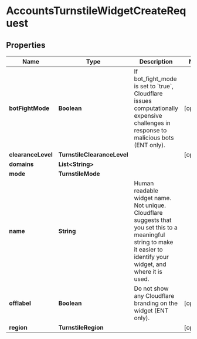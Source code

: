 

# AccountsTurnstileWidgetCreateRequest


## Properties

| Name | Type | Description | Notes |
|------------ | ------------- | ------------- | -------------|
|**botFightMode** | **Boolean** | If bot_fight_mode is set to &#x60;true&#x60;, Cloudflare issues computationally expensive challenges in response to malicious bots (ENT only).  |  [optional] |
|**clearanceLevel** | **TurnstileClearanceLevel** |  |  [optional] |
|**domains** | **List&lt;String&gt;** |  |  |
|**mode** | **TurnstileMode** |  |  |
|**name** | **String** | Human readable widget name. Not unique. Cloudflare suggests that you set this to a meaningful string to make it easier to identify your widget, and where it is used.  |  |
|**offlabel** | **Boolean** | Do not show any Cloudflare branding on the widget (ENT only).  |  [optional] |
|**region** | **TurnstileRegion** |  |  [optional] |



